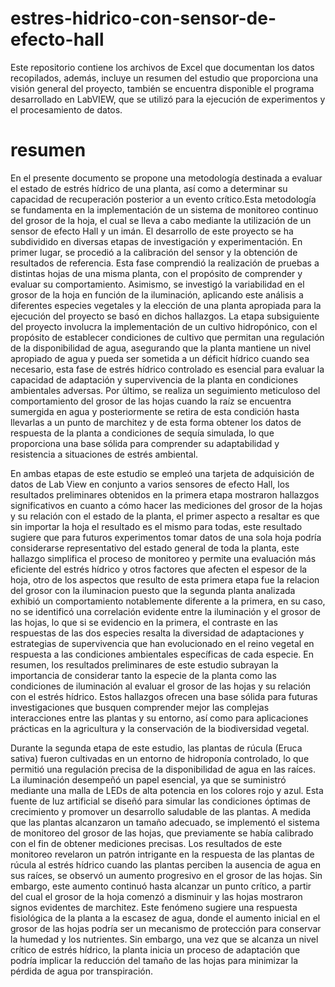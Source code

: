 # estres-hidrico-con-sensor-de-efecto-hall
Este repositorio contiene los archivos de Excel que documentan los datos recopilados, además, incluye un resumen del estudio que proporciona una visión general del proyecto, también se encuentra disponible el programa desarrollado en LabVIEW, que se utilizó para la ejecución de experimentos y el procesamiento de datos. 

# resumen
En el presente documento se propone una metodología destinada a evaluar el estado de estrés hídrico de una planta, así como a determinar su capacidad de recuperación posterior a un evento crítico.Esta metodología se fundamenta en la implementación de un sistema de monitoreo continuo del grosor de la hoja, el cual se lleva a cabo mediante la utilización de un sensor de efecto Hall y un imán. El desarrollo de este proyecto se ha subdividido en diversas etapas de investigación y experimentación. En primer lugar, se procedió a la calibración del sensor y la obtención de resultados de referencia. Esta fase comprendió la realización de pruebas a distintas hojas de una misma planta, con el propósito de comprender y evaluar su comportamiento. Asimismo, se investigó la variabilidad en el grosor de la hoja en función de la iluminación, aplicando este análisis a diferentes especies vegetales y la elección de una planta apropiada para la ejecución del proyecto se basó en dichos hallazgos. La etapa subsiguiente del proyecto involucra la implementación de un cultivo hidropónico, con el propósito de establecer condiciones de cultivo que permitan una regulación de la disponibilidad de agua, asegurando que la planta mantiene un nivel apropiado de agua y pueda ser sometida a un déficit hídrico cuando sea necesario, esta fase de estrés hídrico controlado es esencial para evaluar la capacidad de adaptación y supervivencia de la planta en condiciones ambientales adversas. Por último, se realiza un seguimiento meticuloso del comportamiento del grosor de las hojas cuando la raíz se encuentra sumergida en agua y posteriormente se retira de esta condición hasta llevarlas a un punto de marchitez y de esta forma obtener los datos de respuesta de la planta a condiciones de sequía simulada, lo que proporciona una base sólida para comprender su adaptabilidad y resistencia a situaciones de estrés ambiental. 

En ambas etapas de este estudio se empleó una tarjeta de adquisición de datos de Lab View en conjunto a varios sensores de efecto Hall, los resultados preliminares obtenidos en la primera etapa mostraron hallazgos significativos en cuanto a cómo hacer las mediciones del grosor de la hojas y su relación con el estado de la planta, el primer aspecto a resaltar es que sin importar la hoja el resultado es el mismo para todas, este resultado sugiere que   para futuros experimentos tomar datos de una sola hoja podría considerarse representativo del estado general de toda la planta, este hallazgo simplifica el proceso de monitoreo y permite una evaluación más eficiente del estrés hídrico y otros factores que afecten el espesor de la hoja, otro de los aspectos que resulto de esta primera etapa fue la relacion del grosor con la iluminacion puesto que la segunda planta analizada exhibió un comportamiento notablemente diferente a la primera, en su caso, no se identificó una correlación evidente entre la iluminación y el grosor de las hojas, lo que si se evidencio en la primera, el contraste en las respuestas de las dos especies resalta la diversidad de adaptaciones y estrategias de supervivencia que han evolucionado en el reino vegetal en respuesta a las condiciones ambientales específicas de cada especie. En resumen, los resultados preliminares de este estudio subrayan la importancia de considerar tanto la especie de la planta como las condiciones de iluminación al evaluar el grosor de las hojas y su relación con el estrés hídrico. Estos hallazgos ofrecen una base sólida para futuras investigaciones que busquen comprender mejor las complejas interacciones entre las plantas y su entorno, así como para aplicaciones prácticas en la agricultura y la conservación de la biodiversidad vegetal.


Durante la segunda etapa de este estudio, las plantas de rúcula (Eruca sativa) fueron cultivadas en un entorno de hidroponía controlado, lo que permitió una regulación precisa de la disponibilidad de agua en las raíces. La iluminación desempeñó un papel esencial, ya que se suministró mediante una malla de LEDs de alta potencia en los colores rojo y azul. Esta fuente de luz artificial se diseñó para simular las condiciones óptimas de crecimiento y promover un desarrollo saludable de las plantas. A medida que las plantas alcanzaron un tamaño adecuado, se implementó el sistema de monitoreo del grosor de las hojas, que previamente se había calibrado con el fin de obtener mediciones precisas. Los resultados de este monitoreo revelaron un patrón intrigante en la respuesta de las plantas de rúcula al estrés hídrico cuando las plantas perciben la ausencia de agua en sus raíces, se observó un aumento progresivo en el grosor de las hojas. Sin embargo, este aumento continuó hasta alcanzar un punto crítico, a partir del cual el grosor de la hoja comenzó a disminuir y las hojas mostraron signos evidentes de marchitez. Este fenómeno sugiere una respuesta fisiológica de la planta a la escasez de agua, donde el aumento inicial en el grosor de las hojas podría ser un mecanismo de protección para conservar la humedad y los nutrientes. Sin embargo, una vez que se alcanza un nivel crítico de estrés hídrico, la planta inicia un proceso de adaptación que podría implicar la reducción del tamaño de las hojas para minimizar la pérdida de agua por transpiración.

